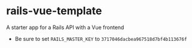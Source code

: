 # rails-vue-template
A starter app for a Rails API with a Vue frontend

* Be sure to set `RAILS_MASTER_KEY` to `3717046dacbea967518d7bf4b113676f`